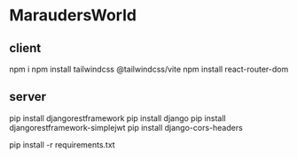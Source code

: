 # MaraudersWorld
## client
 npm i
 npm install tailwindcss @tailwindcss/vite
 npm install react-router-dom

## server
pip install djangorestframework
pip install django
pip install djangorestframework-simplejwt
pip install django-cors-headers

pip install -r requirements.txt
